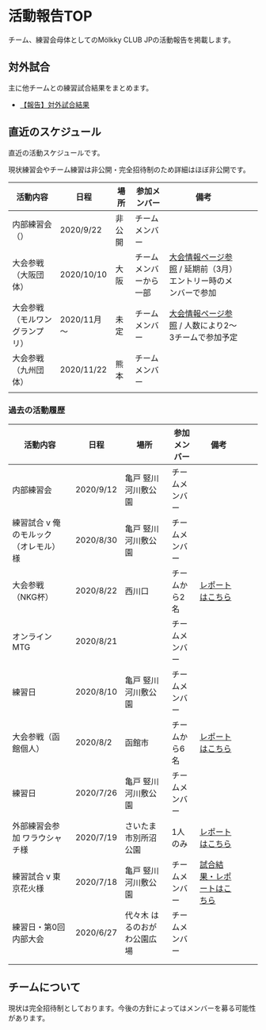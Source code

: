 # 活動報告TOP

チーム、練習会母体としてのMölkky CLUB JPの活動報告を掲載します。

## 対外試合

主に他チームとの練習試合結果をまとめます。

- [【報告】対外試合結果](https://w.atwiki.jp/molkky_strategy/pages/30.html)

## 直近のスケジュール

直近の活動スケジュールです。

現状練習会やチーム練習は非公開・完全招待制のため詳細はほぼ非公開です。

| 活動内容                       | 日程        | 場所   | 参加メンバー           | 備考                                                                                                                |     |     |
| ------------------------------ | ----------- | ------ | ---------------------- | ------------------------------------------------------------------------------------------------------------------- | --- | --- |
| 内部練習会（）                 | 2020/9/22   | 非公開 | チームメンバー         |                                                                                                                     |     |     |
| 大会参戦（大阪団体）           | 2020/10/10  | 大阪   | チームメンバーから一部 | [大会情報ページ参照](https://w.atwiki.jp/molkky_strategy/pages/19.html) / 延期前（3月）エントリー時のメンバーで参加 |     |     |
| 大会参戦（モルワングランプリ） | 2020/11月～ | 未定   | チームメンバー         | [大会情報ページ参照](https://w.atwiki.jp/molkky_strategy/pages/19.html) / 人数により2～3チームで参加予定            |     |     |
| 大会参戦（九州団体）           | 2020/11/22  | 熊本   | チームメンバー         |                                                                                                                     |     |     |
|                                |             |        |                        |                                                                                                                     |     |     |

### 過去の活動履歴

| 活動内容                              | 日程      | 場所                        | 参加メンバー   | 備考                                                                            |     |     |
| ------------------------------------- | --------- | --------------------------- | -------------- | ------------------------------------------------------------------------------- | --- | --- |
| 内部練習会                            | 2020/9/12 | 亀戸 竪川河川敷公園         | チームメンバー |                                                                                 |     |     |
| 練習試合 v 俺のモルック（オレモル）様 | 2020/8/30 | 亀戸 竪川河川敷公園         | チームメンバー |                                                                                 |     |     |
| 大会参戦（NKG杯）                     | 2020/8/22 | 西川口                      | チームから2名  | [レポートはこちら]()                                                            |     |     |
| オンラインMTG                         | 2020/8/21 |                             | チームメンバー |                                                                                 |     |     |
| 練習日                                | 2020/8/10 | 亀戸 竪川河川敷公園         | チームメンバー |                                                                                 |     |     |
| 大会参戦（函館個人）                  | 2020/8/2  | 函館市                      | チームから6名  | [レポートはこちら](https://w.atwiki.jp/molkky_strategy/pages/32.html)           |     |     |
| 練習日                                | 2020/7/26 | 亀戸 竪川河川敷公園         | チームメンバー |                                                                                 |     |     |
| 外部練習会参加 ワラウシャチ様         | 2020/7/19 | さいたま市別所沼公園        | 1人のみ        | [レポートはこちら](https://w.atwiki.jp/molkky_strategy/pages/31.html)           |     |     |
| 練習試合 v 東京花火様                 | 2020/7/18 | 亀戸 竪川河川敷公園         | チームメンバー | [試合結果・レポートはこちら](https://w.atwiki.jp/molkky_strategy/pages/30.html) |     |     |
| 練習日・第0回内部大会                 | 2020/6/27 | 代々木 はるのおがわ公園広場 | チームメンバー |                                                                                 |     |     |
|                                       |           |                             |                |                                                                                 |     |     |
|                                       |           |                             |                |                                                                                 |     |     |

## チームについて

現状は完全招待制としております。今後の方針によってはメンバーを募る可能性があります。
